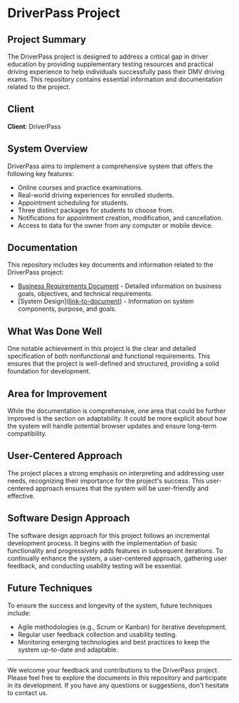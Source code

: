 # DriverPass Project

## Project Summary

The DriverPass project is designed to address a critical gap in driver education by providing supplementary testing resources and practical driving experience to help individuals successfully pass their DMV driving exams. This repository contains essential information and documentation related to the project.

## Client

**Client**: DriverPass

## System Overview

DriverPass aims to implement a comprehensive system that offers the following key features:

- Online courses and practice examinations.
- Real-world driving experiences for enrolled students.
- Appointment scheduling for students.
- Three distinct packages for students to choose from.
- Notifications for appointment creation, modification, and cancellation.
- Access to data for the owner from any computer or mobile device.

## Documentation

This repository includes key documents and information related to the DriverPass project:

- [Business Requirements Document]([link-to-document](https://github.com/Jgonzales0688/DriverPass/blob/main/CS%20255%20Business%20Requirements%20Document_DriverPass.docx)) - Detailed information on business goals, objectives, and technical requirements.
- [System Design]([link-to-document](https://github.com/Jgonzales0688/DriverPass/blob/main/CS%20255%20System%20Design%20Document%20Template.docx )) - Information on system components, purpose, and goals.

## What Was Done Well

One notable achievement in this project is the clear and detailed specification of both nonfunctional and functional requirements. This ensures that the project is well-defined and structured, providing a solid foundation for development.

## Area for Improvement

While the documentation is comprehensive, one area that could be further improved is the section on adaptability. It could be more explicit about how the system will handle potential browser updates and ensure long-term compatibility.

## User-Centered Approach

The project places a strong emphasis on interpreting and addressing user needs, recognizing their importance for the project's success. This user-centered approach ensures that the system will be user-friendly and effective.

## Software Design Approach

The software design approach for this project follows an incremental development process. It begins with the implementation of basic functionality and progressively adds features in subsequent iterations. To continually enhance the system, a user-centered approach, gathering user feedback, and conducting usability testing will be essential.

## Future Techniques

To ensure the success and longevity of the system, future techniques include:

- Agile methodologies (e.g., Scrum or Kanban) for iterative development.
- Regular user feedback collection and usability testing.
- Monitoring emerging technologies and best practices to keep the system up-to-date and adaptable.

---

We welcome your feedback and contributions to the DriverPass project. Please feel free to explore the documents in this repository and participate in its development. If you have any questions or suggestions, don't hesitate to contact us.

